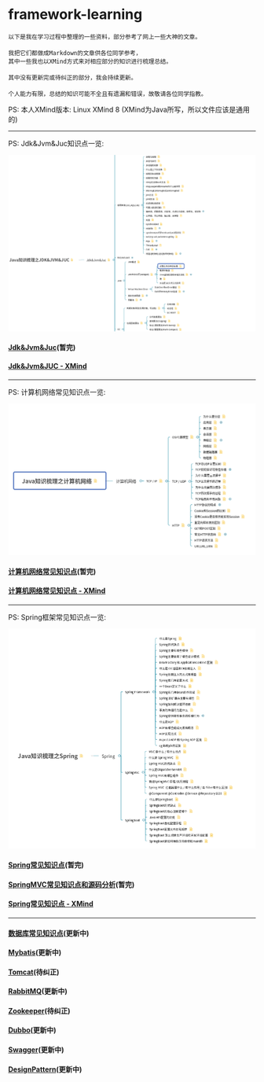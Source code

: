 # framework-learning

```text
以下是我在学习过程中整理的一些资料，部分参考了网上一些大神的文章。

我把它们都做成Markdown的文章供各位同学参考，
其中一些我也以XMind方式来对相应部分的知识进行梳理总结。

其中没有更新完或待纠正的部分，我会持续更新。

个人能力有限，总结的知识可能不全且有遗漏和错误，故敬请各位同学指教。
```
PS: 本人XMind版本: Linux XMind 8 (XMind为Java所写，所以文件应该是通用的)

---

PS: Jdk&Jvm&Juc知识点一览:

![Java知识梳理之JDK&JVM&JUC截图](img/Java知识梳理之JDK&JVM&JUC截图.png)

#### [Jdk&Jvm&Juc](https://github.com/guang19/framework-learning/blob/master/jdk_jvm_juc-learning/Jdk&Jvm&Juc.md)(暂完)

#### [Jdk&Jvm&JUC - XMind](https://github.com/guang19/framework-learning/blob/master/xmind_file/Java知识梳理之JDK&JVM&JUC.xmind)

---

PS: 计算机网络常见知识点一览:

![Java知识梳理之计算机网络](img/Java知识梳理之计算机网络截图.png)

#### [计算机网络常见知识点](https://github.com/guang19/framework-learning/blob/master/computer-network/Computer-Network.md)(暂完)

#### [计算机网络常见知识点 - XMind](https://github.com/guang19/framework-learning/blob/master/xmind_file/Java知识梳理之计算机网络.xmind)

---

PS: Spring框架常见知识点一览:

![Java知识梳理之Spring](img/Java知识梳理之Spring截图.png)

#### [Spring常见知识点](https://github.com/guang19/framework-learning/blob/master/spring-learning/Spring.md)(暂完)

#### [SpringMVC常见知识点和源码分析](https://github.com/guang19/framework-learning/blob/master/springmvc-learning/SpringMVC.md)(暂完)

#### [Spring常见知识点 - XMind](https://github.com/guang19/framework-learning/blob/master/xmind_file/Java知识梳理之Spring.xmind)

---

#### [数据库常见知识点](https://github.com/guang19/framework-learning/blob/dev/database-learning/database-learning.md)(更新中)

#### [Mybatis](https://github.com/guang19/framework-learning/blob/dev/mybatis-learning/Mybatis.md)(更新中)

#### [Tomcat](https://github.com/guang19/framework-learning/blob/dev/tomcat-9.0.30-source/Tomcat.md)(待纠正)

#### [RabbitMQ](https://github.com/guang19/framework-learning/blob/dev/rabbitmq-learning/RabbitMQ.md)(更新中)

#### [Zookeeper](https://github.com/guang19/framework-learning/blob/dev/zookeeper-learning/Zookeeper.md)(待纠正)

#### [Dubbo](https://github.com/guang19/framework-learning/blob/dev/dubbo-learning/Dubbo.md)(更新中)

#### [Swagger](https://github.com/guang19/framework-learning/blob/dev/swagger-learning/Swagger.md)(更新中)

#### [DesignPattern](https://github.com/guang19/framework-learning/blob/dev/design-pattern/DesignPattern.md)(更新中)